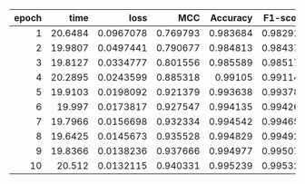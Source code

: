 |   epoch |    time |      loss |      MCC |   Accuracy |   F1-score |
|--------:|--------:|----------:|---------:|-----------:|-----------:|
|       1 | 20.6484 | 0.0967078 | 0.769793 |   0.983684 |   0.982919 |
|       2 | 19.9807 | 0.0497441 | 0.790677 |   0.984813 |   0.984374 |
|       3 | 19.8127 | 0.0334777 | 0.801556 |   0.985589 |   0.985177 |
|       4 | 20.2895 | 0.0243599 | 0.885318 |   0.99105  |   0.991148 |
|       5 | 19.9103 | 0.0198092 | 0.921379 |   0.993638 |   0.993782 |
|       6 | 19.997  | 0.0173817 | 0.927547 |   0.994135 |   0.994266 |
|       7 | 19.7966 | 0.0156698 | 0.932334 |   0.994542 |   0.994656 |
|       8 | 19.6425 | 0.0145673 | 0.935528 |   0.994829 |   0.994928 |
|       9 | 19.8366 | 0.0138236 | 0.937666 |   0.994977 |   0.995079 |
|      10 | 20.512  | 0.0132115 | 0.940331 |   0.995239 |   0.995321 |
